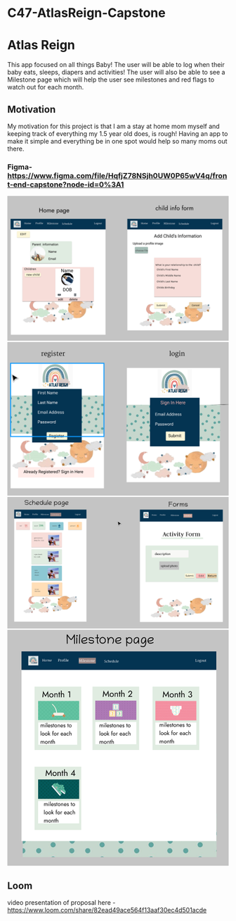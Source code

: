 # C47-AtlasReign-Capstone

# Atlas Reign
This app focused on all things Baby! The user will be able to log when their baby eats, sleeps, diapers and activities! The user will also be able to see a Milestone page which will help the user see milestones and red flags to watch out for each month.

## Motivation
My motivation for this project is that I am a stay at home mom myself and keeping track of everything my 1.5 year old does, is rough! Having an app to make it simple and everything be in one spot would help so many moms out there. 

### Figma- https://www.figma.com/file/HqfjZ78NSjh0UW0P65wV4q/front-end-capstone?node-id=0%3A1
![](homepage.png)
![](register.png)
![](schedule.png)
![](milestone.png)




## Loom 
video presentation of proposal here -
https://www.loom.com/share/82ead49ace564f13aaf30ec4d501acde
